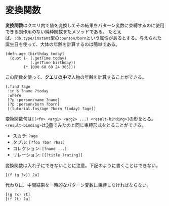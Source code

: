 # 変換関数

**変換関数**はクエリ内で値を変換してその結果をパターン変数に束縛するのに使用できる副作用のない純粋関数またメソッドである。
たとえば、`:db.type/instant`型の`:person/born`という属性があるとする。与えられた誕生日を使って、大体の年齢を計算するのは簡単である。

    (defn age [birthday today]
      (quot (- (.getTime today)
               (.getTime birthday))
            (* 1000 60 60 24 365)))

この関数を使って、**クエリの中で**人物の年齢を計算することができる。

    [:find ?age
     :in $ ?name ?today
     :where
     [?p :person/name ?name]
     [?p :person/born ?born]
     [(tutorial.fns/age ?born ?today) ?age]]

変換関数句は`[(<fn> <arg1> <arg2> ...) <result-binding>]`の形をとる。`<result-binding>`は[3章](/chapter/3)でみたのと同じ束縛形式をとることができる。

* スカラ: `?age`
* タプル: `[?foo ?bar ?baz]`
* コレクション: `[?name ...]`
* リレーション: `[[?title ?rating]]`

変換関数は入れ子にできないことに注意。下記のように書くことはできない。

    [(f (g ?x)) ?a]

代わりに、中間結果を一時的なパターン変数に束縛しなければならない。

    [(g ?x) ?t]
    [(f ?t) ?a]
